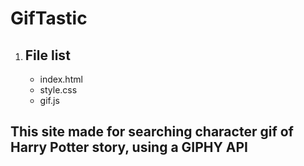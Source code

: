 # GifTastic

1. ## File list
    * index.html
    * style.css
    * gif.js
    
## This site made for searching character gif of Harry Potter story, using a GIPHY API
